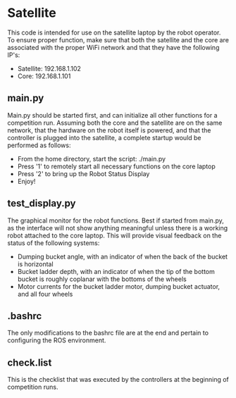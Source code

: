 # Satellite

This code is intended for use on the satellite laptop by the robot operator. To ensure proper function, make sure that both the satellite and the core are associated with the proper WiFi network and that they have the following IP's:
* Satellite: 192.168.1.102
* Core: 192.168.1.101

## main.py
Main.py should be started first, and can initialize all other functions for a competition run. Assuming both the core and the satellite are on the same network, that the hardware on the robot itself is powered, and that the controller is plugged into the satellite, a complete startup would be performed as follows:
* From the home directory, start the script: ./main.py
* Press '1' to remotely start all necessary functions on the core laptop
* Press '2' to bring up the Robot Status Display
* Enjoy!

## test_display.py
The graphical monitor for the robot functions. Best if started from main.py, as the interface will not show anything meaningful unless there is a working robot attached to the core laptop. This will provide visual feedback on the status of the following systems:
* Dumping bucket angle, with an indicator of when the back of the bucket is horizontal
* Bucket ladder depth, with an indicator of when the tip of the bottom bucket is roughly coplanar with the bottoms of the wheels
* Motor currents for the bucket ladder motor, dumping bucket actuator, and all four wheels

## .bashrc
The only modifications to the bashrc file are at the end and pertain to configuring the ROS environment.

## check.list
This is the checklist that was executed by the controllers at the beginning of competition runs.
